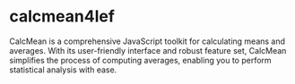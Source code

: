 # calcmean4lef


CalcMean is a comprehensive JavaScript toolkit for calculating means and averages. With its user-friendly interface and robust feature set, CalcMean simplifies the process of computing averages, enabling you to perform statistical analysis with ease.
